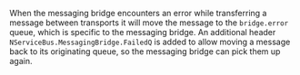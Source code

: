 When the messaging bridge encounters an error while transferring a message between transports it will move the message to the `bridge.error` queue, which is specific to the messaging bridge. An additional header `NServiceBus.MessagingBridge.FailedQ` is added to allow moving a message back to its originating queue, so the messaging bridge can pick them up again.

